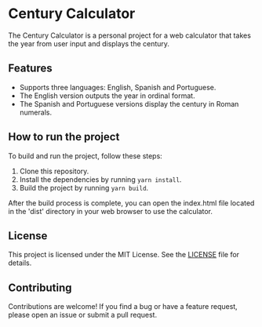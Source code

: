 # Century Calculator

The Century Calculator is a personal project for a web calculator that takes the year from user input and displays the century.

## Features
- Supports three languages: English, Spanish and Portuguese.
- The English version outputs the year in ordinal format.
- The Spanish and Portuguese versions display the century in Roman numerals.

## How to run the project
To build and run the project, follow these steps:

1. Clone this repository.
2. Install the dependencies by running `yarn install`.
3. Build the project by running `yarn build`.

After the build process is complete, you can open the index.html file located in the 'dist' directory in your web browser to use the calculator.

## License
This project is licensed under the MIT License. See the [LICENSE](./LICENSE.md) file for details.

## Contributing
Contributions are welcome! If you find a bug or have a feature request, please open an issue or submit a pull request.
